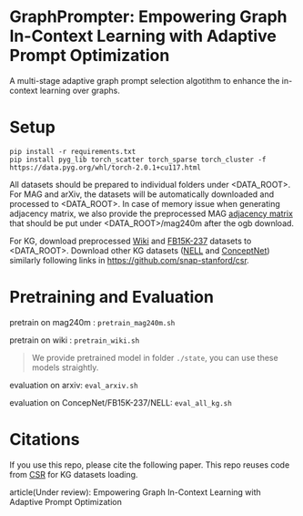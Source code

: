 # GraphPrompter: Empowering Graph In-Context Learning with Adaptive Prompt Optimization

A multi-stage adaptive graph prompt selection algotithm to enhance the in-context learning over graphs.

<!-- ![GraphPrompter](overview-of-GraphPrompter.png) -->


# Setup

```
pip install -r requirements.txt
pip install pyg_lib torch_scatter torch_sparse torch_cluster -f https://data.pyg.org/whl/torch-2.0.1+cu117.html

```

All datasets should be prepared to individual folders under <DATA_ROOT>. For MAG and arXiv, the datasets will be automatically downloaded and processed to <DATA_ROOT>. In case of memory issue when generating adjacency matrix, we also provide the preprocessed MAG [adjacency matrix](http://snap.stanford.edu/prodigy/mag240m_adj_bi.pt) that should be put under <DATA_ROOT>/mag240m after the ogb download.

For KG, download preprocessed [Wiki](http://snap.stanford.edu/prodigy/Wiki.zip) and [FB15K-237](http://snap.stanford.edu/prodigy/FB15K-237.zip) datasets to <DATA_ROOT>. Download other KG datasets ([NELL](http://snap.stanford.edu/csr/NELL.zip) and [ConceptNet](http://snap.stanford.edu/csr/ConceptNet.zip)) similarly following links in https://github.com/snap-stanford/csr.

# Pretraining and Evaluation

pretrain on mag240m : `pretrain_mag240m.sh`

pretrain on wiki : `pretrain_wiki.sh`

> We provide pretrained model in folder `./state`, you can use these models straightly.

evaluation on arxiv: `eval_arxiv.sh`

evaluation on ConcepNet/FB15K-237/NELL: `eval_all_kg.sh`


# Citations

If you use this repo, please cite the following paper. This repo reuses code from [CSR](https://github.com/snap-stanford/csr) for KG datasets loading.

article(Under review):  Empowering Graph In-Context Learning with Adaptive Prompt Optimization
